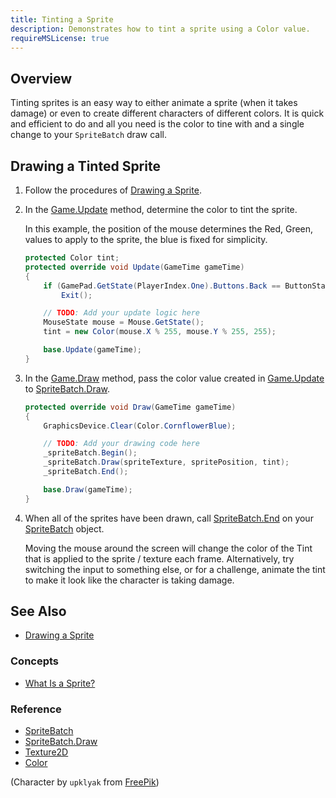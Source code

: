 ```yaml
---
title: Tinting a Sprite
description: Demonstrates how to tint a sprite using a Color value.
requireMSLicense: true
---
```


## Overview

Tinting sprites is an easy way to either animate a sprite (when it takes damage) or even to create different characters of different colors.  It is quick and efficient to do and all you need is the color to tine with and a single change to your `SpriteBatch` draw call.

## Drawing a Tinted Sprite

1. Follow the procedures of [Drawing a Sprite](HowTo_Draw_A_Sprite.md).
2. In the [Game.Update](xref:Microsoft.Xna.Framework.Game#Microsoft_Xna_Framework_Game_Update_Microsoft_Xna_Framework_GameTime_) method, determine the color to tint the sprite.

   In this example, the position of the mouse determines the Red, Green, values to apply to the sprite, the blue is fixed for simplicity.

    ```csharp
    protected Color tint;
    protected override void Update(GameTime gameTime)
    {
        if (GamePad.GetState(PlayerIndex.One).Buttons.Back == ButtonState.Pressed || Keyboard.GetState().IsKeyDown(Keys.Escape))
            Exit();

        // TODO: Add your update logic here
        MouseState mouse = Mouse.GetState();
        tint = new Color(mouse.X % 255, mouse.Y % 255, 255);

        base.Update(gameTime);
    }
    ```

3. In the [Game.Draw](xref:Microsoft.Xna.Framework.Game#Microsoft_Xna_Framework_Game_Draw_Microsoft_Xna_Framework_GameTime_) method, pass the color value created in [Game.Update](xref:Microsoft.Xna.Framework.Game#Microsoft_Xna_Framework_Game_Update_Microsoft_Xna_Framework_GameTime_) to [SpriteBatch.Draw](xref:Microsoft.Xna.Framework.Graphics.SpriteBatch#Microsoft_Xna_Framework_Graphics_SpriteBatch_Draw_Microsoft_Xna_Framework_Graphics_Texture2D_Microsoft_Xna_Framework_Vector2_Microsoft_Xna_Framework_Color_).

    ```csharp
    protected override void Draw(GameTime gameTime)
    {
        GraphicsDevice.Clear(Color.CornflowerBlue);

        // TODO: Add your drawing code here
        _spriteBatch.Begin();
        _spriteBatch.Draw(spriteTexture, spritePosition, tint);
        _spriteBatch.End();

        base.Draw(gameTime);
    }
    ```

4. When all of the sprites have been drawn, call [SpriteBatch.End](xref:Microsoft.Xna.Framework.Graphics.SpriteBatch#Microsoft_Xna_Framework_Graphics_SpriteBatch_End) on your [SpriteBatch](xref:Microsoft.Xna.Framework.Graphics.SpriteBatch) object.

    Moving the mouse around the screen will change the color of the Tint that is applied to the sprite / texture each frame.  Alternatively, try switching the input to something else, or for a challenge, animate the tint to make it look like the character is taking damage.

## See Also

- [Drawing a Sprite](HowTo_Draw_A_Sprite.md)

### Concepts

- [What Is a Sprite?](../../whatis/graphics/WhatIs_Sprite.md)

### Reference

- [SpriteBatch](xref:Microsoft.Xna.Framework.Graphics.SpriteBatch)
- [SpriteBatch.Draw](xref:Microsoft.Xna.Framework.Graphics.SpriteBatch#Microsoft_Xna_Framework_Graphics_SpriteBatch_Draw_Microsoft_Xna_Framework_Graphics_Texture2D_Microsoft_Xna_Framework_Vector2_Microsoft_Xna_Framework_Color_)
- [Texture2D](xref:Microsoft.Xna.Framework.Graphics.Texture2D)
- [Color](xref:Microsoft.Xna.Framework.Color)

(Character by `upklyak` from [FreePik](https://www.freepik.com/free-vector/cartoon-alien-character-animation-sprite-sheet_33397951.htm))
